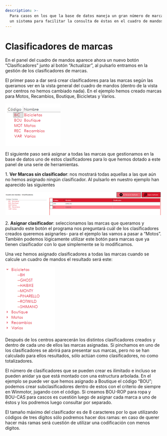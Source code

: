 ```yaml
---
description: >-
  Para casos en los que la base de datos maneja un gran número de marcas existe
  un sistema para facilitar la consulta de éstas en el cuadro de mandos.
---
```


# Clasificadores de marcas

En el panel del cuadro de mandos aparece ahora un nuevo botón “Clasificadores” junto al botón “Actualizar”, al pulsarlo entramos en la gestión de los clasificadores de marcas.

El primer paso a dar será crear clasificadores para las marcas según las queramos ver en la vista general del cuadro de mandos (dentro de la vista por centros no hemos cambiado nada). En el ejemplo hemos creado marcas para Motos, Recambios, Boutique, Bicicletas y Varios.

![](<../../.gitbook/assets/imagen (104).png>)

El siguiente paso será asignar a todas las marcas que gestionamos en la base de datos uno de estos clasificadores para lo que hemos dotado a este panel de una serie de herramientas.

1\.       **Ver Marcas sin clasificador**: nos mostrará todas aquellas a las que aún no hemos asignado ningún clasificador. Al pulsarlo en nuestro ejemplo han aparecido las siguientes

![](<../../.gitbook/assets/imagen (110).png>)

2\.       **Asignar clasificador**: seleccionamos las marcas que queramos y pulsando este botón el programa nos preguntará cuál de los clasificadores creados queremos asignarles- para el ejemplo las vamos a pasar a “Motos”. También podemos lógicamente utilizar este botón para marcas que ya tienen clasificador con lo que simplemente se lo modificamos.

Una vez hemos asignado clasificadores a todas las marcas cuando se calcule un cuadro de mandos el resultado será este:

![](<../../.gitbook/assets/imagen (112).png>)

Después de los centros aparecerán los distintos clasificadores creados y dentro de cada uno de ellos las marcas asignadas. Si pinchamos en uno de los clasificadores se abrirá para presentar sus marcas, pero no se han calculado para ellos resultados, sólo actúan como clasificadores, no como totalizadores.

El número de clasificadores que se pueden crear es ilimitado e incluso se pueden anidar ya que está montado con una estructura arbolada. En el ejemplo se puede ver que hemos asignado a Boutique el código “BOU”; podemos crear subclasificadores dentro de estos con el criterio de siempre en Winmotor, jugando con el código. Si creamos BOU-ROP para ropa y BOU-CAS para cascos es cuestión luego de asignar cada marca a uno de éstos y los podremos luego consultar por separado.

El tamaño máximo del clasificador es de 8 caracteres por lo que utilizando códigos de tres dígitos sólo podremos hacer dos ramas: en caso de querer hacer más ramas será cuestión de utilizar una codificación con menos dígitos.
